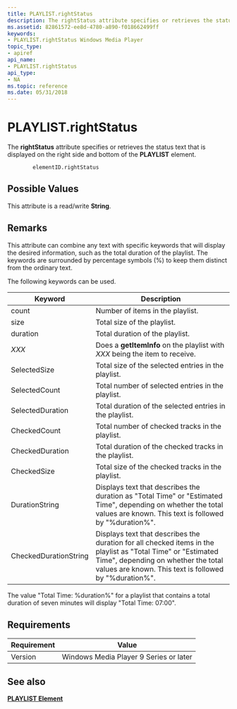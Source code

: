 ```yaml
---
title: PLAYLIST.rightStatus
description: The rightStatus attribute specifies or retrieves the status text that is displayed on the right side and bottom of the PLAYLIST element.
ms.assetid: 82861572-ee8d-4780-a890-f018662499ff
keywords:
- PLAYLIST.rightStatus Windows Media Player
topic_type:
- apiref
api_name:
- PLAYLIST.rightStatus
api_type:
- NA
ms.topic: reference
ms.date: 05/31/2018
---
```


# PLAYLIST.rightStatus

The **rightStatus** attribute specifies or retrieves the status text that is displayed on the right side and bottom of the **PLAYLIST** element.

``` syntax
        elementID.rightStatus
```

## Possible Values

This attribute is a read/write **String**.

## Remarks

This attribute can combine any text with specific keywords that will display the desired information, such as the total duration of the playlist. The keywords are surrounded by percentage symbols (%) to keep them distinct from the ordinary text.

The following keywords can be used.



| Keyword               | Description                                                                                                                                                                                                  |
|-----------------------|--------------------------------------------------------------------------------------------------------------------------------------------------------------------------------------------------------------|
| count                 | Number of items in the playlist.                                                                                                                                                                             |
| size                  | Total size of the playlist.                                                                                                                                                                                  |
| duration              | Total duration of the playlist.                                                                                                                                                                              |
| *XXX*                 | Does a **getItemInfo** on the playlist with *XXX* being the item to receive.                                                                                                                                 |
| SelectedSize          | Total size of the selected entries in the playlist.                                                                                                                                                          |
| SelectedCount         | Total number of selected entries in the playlist.                                                                                                                                                            |
| SelectedDuration      | Total duration of the selected entries in the playlist.                                                                                                                                                      |
| CheckedCount          | Total number of checked tracks in the playlist.                                                                                                                                                              |
| CheckedDuration       | Total duration of the checked tracks in the playlist.                                                                                                                                                        |
| CheckedSize           | Total size of the checked tracks in the playlist.                                                                                                                                                            |
| DurationString        | Displays text that describes the duration as "Total Time" or "Estimated Time", depending on whether the total values are known. This text is followed by "%duration%".                                       |
| CheckedDurationString | Displays text that describes the duration for all checked items in the playlist as "Total Time" or "Estimated Time", depending on whether the total values are known. This text is followed by "%duration%". |



 

The value "Total Time: %duration%" for a playlist that contains a total duration of seven minutes will display "Total Time: 07:00".

## Requirements



| Requirement | Value |
|--------------------|---------------------------------------------------|
| Version<br/> | Windows Media Player 9 Series or later<br/> |



## See also

<dl> <dt>

[**PLAYLIST Element**](playlist-element.md)
</dt> </dl>

 

 





